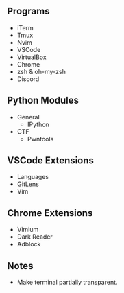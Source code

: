 ## Programs
- iTerm
- Tmux
- Nvim
- VSCode
- VirtualBox
- Chrome
- zsh & oh-my-zsh
- Discord


## Python Modules
- General
	- IPython
- CTF
	- Pwntools


## VSCode Extensions
- Languages
- GitLens
- Vim


## Chrome Extensions
- Vimium
- Dark Reader
- Adblock


## Notes
- Make terminal partially transparent.

